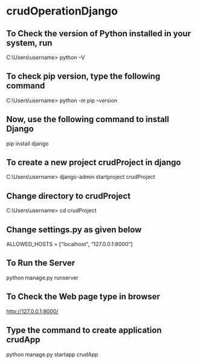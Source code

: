# crudOperationDjango
## To Check the version of Python installed in your system, run
C:\Users\username> python –V
## To check pip version, type the following command
C:\Users\username> python -m pip –version
## Now, use the following command to install Django
pip install django
## To create a new project crudProject in django
C:\Users\username> django-admin startproject crudProject
## Change directory to crudProject
C:\Users\username> cd crudProject
## Change settings.py as given below
ALLOWED_HOSTS = ["localhost",  “127.0.0.1:8000”]
## To Run the Server
python manage.py runserver
## To Check the Web page type in browser
 http://127.0.0.1:8000/
## Type the command to create application crudApp
python manage.py startapp crudApp
